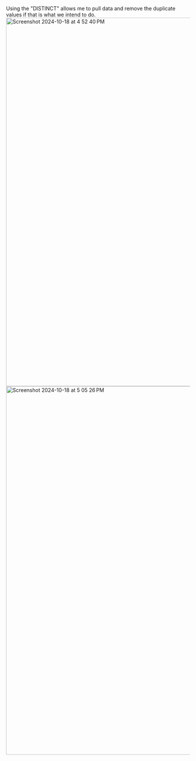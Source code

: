 Using the "DISTINCT" allows me to pull data and remove the duplicate values if that is what we intend to do.
<img width="1008" alt="Screenshot 2024-10-18 at 4 52 40 PM" src="https://github.com/user-attachments/assets/a0ebd73f-ff3f-4b52-b861-3979c438283b">
<img width="1008" alt="Screenshot 2024-10-18 at 5 05 26 PM" src="https://github.com/user-attachments/assets/224be084-c5cd-4898-aa0e-cc68cd80d52e">
